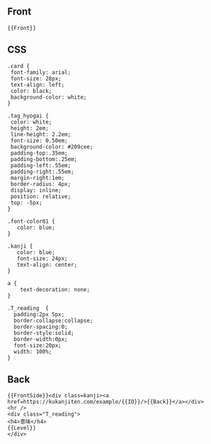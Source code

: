 ## Front

    {{Front}}


## CSS

    .card {
     font-family: arial;
     font-size: 28px;
     text-align: left;
     color: black;
     background-color: white;
    }
    
    .tag_hyogai {
     color: white;
     height: 2em;
     line-height: 2.2em;
     font-size: 0.50em;
     background-color: #209cee;
     padding-top:.35em;
     padding-bottom:.25em;
     padding-left:.55em;
     padding-right:.55em;
     margin-right:1em;
     border-radius: 4px;
     display: inline;
     position: relative;
     top: -5px;
    }
    
    .font-color01 {
       color: blue;
    }
    
    .kanji {
       color: blue;
       font-size: 24px;
       text-align: center;
    }
    
    a {
        text-decoration: none;
    }
    
    .T_reading  {
      padding:2px 5px;
      border-collapse:collapse;
      border-spacing:0;
      border-style:solid;
      border-width:0px;
      font-size:20px;
      width: 100%;
    }
    
    
## Back

    {{FrontSide}}<div class=kanji><a href=https://kukanjiten.com/example/{{ID}}/>{{Back}}</a></div>
    <hr />
    <div class="T_reading">
    <h4>意味</h4>
    {{Level}}
    </div>